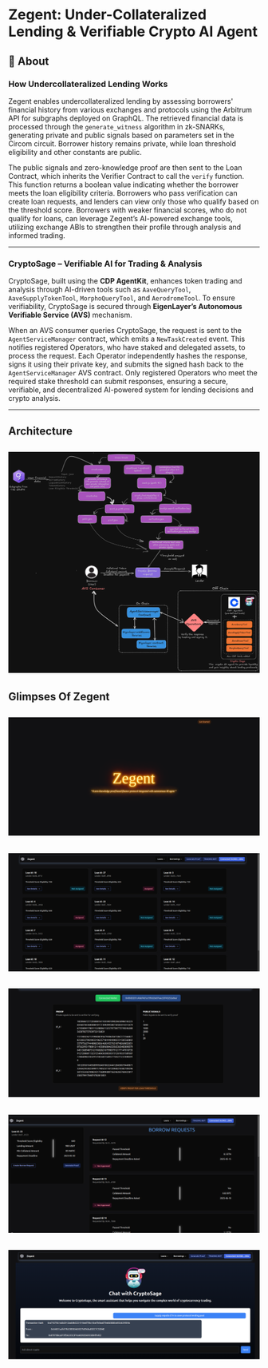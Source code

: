 #  Zegent: Under-Collateralized Lending & Verifiable Crypto AI Agent

## 🚀 About

### **How Undercollateralized Lending Works**  
Zegent enables undercollateralized lending by assessing borrowers' financial history from various exchanges and protocols using the Arbitrum API for subgraphs deployed on GraphQL. The retrieved financial data is processed through the `generate_witness` algorithm in zk-SNARKs, generating private and public signals based on parameters set in the Circom circuit. Borrower history remains private, while loan threshold eligibility and other constants are public.

The public signals and zero-knowledge proof are then sent to the Loan Contract, which inherits the Verifier Contract to call the `verify` function. This function returns a boolean value indicating whether the borrower meets the loan eligibility criteria. Borrowers who pass verification can create loan requests, and lenders can view only those who qualify based on the threshold score. Borrowers with weaker financial scores, who do not qualify for loans, can leverage Zegent’s AI-powered exchange tools, utilizing exchange ABIs to strengthen their profile through analysis and informed trading.

---

### **CryptoSage – Verifiable AI for Trading & Analysis**
CryptoSage, built using the **CDP AgentKit**, enhances token trading and analysis through AI-driven tools such as `AaveQueryTool`, `AaveSupplyTokenTool`, `MorphoQueryTool`, and `AerodromeTool`. To ensure verifiability, CryptoSage is secured through **EigenLayer’s Autonomous Verifiable Service (AVS)** mechanism.

When an AVS consumer queries CryptoSage, the request is sent to the `AgentServiceManager` contract, which emits a `NewTaskCreated` event. This notifies registered Operators, who have staked and delegated assets, to process the request. Each Operator independently hashes the response, signs it using their private key, and submits the signed hash back to the `AgentServiceManager` AVS contract. Only registered Operators who meet the required stake threshold can submit responses, ensuring a secure, verifiable, and decentralized AI-powered system for lending decisions and crypto analysis.

---

##  Architecture

## ![Screenshot of a comment on a GitHub issue showing an image, added in the Markdown, of an Octocat smiling and raising a tentacle.](./images/ProjectFinalArchi.png)

## Glimpses Of Zegent

## ![Screenshot of a comment on a GitHub issue showing an image, added in the Markdown, of an Octocat smiling and raising a tentacle.](./images/cover.png)


## ![Screenshot of a comment on a GitHub issue showing an image, added in the Markdown, of an Octocat smiling and raising a tentacle.](./images/all_loans.png)

## ![Screenshot of a comment on a GitHub issue showing an image, added in the Markdown, of an Octocat smiling and raising a tentacle.](./images/generate_proof.png)

## ![Screenshot of a comment on a GitHub issue showing an image, added in the Markdown, of an Octocat smiling and raising a tentacle.](./images/Borrow-requests.png)

## ![Screenshot of a comment on a GitHub issue showing an image, added in the Markdown, of an Octocat smiling and raising a tentacle.](./images/chatbot.png)
